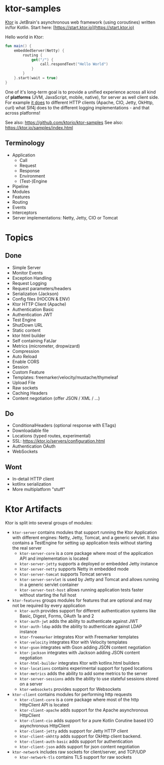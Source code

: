 # ktor-samples

[Ktor](https://ktor.io) is JetBrain's asynchronous web framework (using coroutines) written in/for Kotlin. Start here: [https://start.ktor.io](https://start.ktor.io)

Hello world in Ktor:
```kotlin
fun main() {
    embeddedServer(Netty) {
        routing {
            get("/") {
                call.respondText("Hello World")
            }
        }
    }.start(wait = true)
}
```
One of it's long-term goal is to provide a unified experience across all kind of **platforms** (JVM, JavaScript, mobile, native),
for server as well client side. For example [it does](https://ktor.io/clients/) to different HTTP clients (Apache, CIO, Jetty, OkHttp, curl)
what Slf4j does to the different logging implementations - and that across platforms!

See also: https://github.com/ktorio/ktor-samples
See also: https://ktor.io/samples/index.html

## Terminology

* Application
    * Call
    * Request
    * Response
    * Environment
    * (Test-)Engine
* Pipeline
* Modules
* Features
* Routing
* Events
* Interceptors
* Server implementations: Netty, Jetty, CIO or Tomcat

# Topics

## Done

* Simple Server
* Monitor Events
* Exception Handling
* Request Logging
* Request parameters/headers
* Serialization (Jackson)
* Config files (HOCON & ENV)
* Ktor HTTP Client (Apache)
* Authentication Basic
* Authentication JWT
* Test Engine
* ShutDown URL
* Static content
* ktor html builder
* Self containing FatJar
* Metrics (micrometer, dropwizard)
* Compression
* Auto Reload
* Enable CORS
* Session
* Custom Feature
* Templates: freemarker/velocity/mustache/thymeleaf
* Upload File
* Raw sockets
* Caching Headers
* Content negotiation (offer JSON / XML / ...)

## Do

* ConditionalHeaders (optional response with ETags)
* Downloadable file
* Locations (typed routes, experimental)
* SSL: https://ktor.io/servers/configuration.html
* Authentication OAuth
* WebSockets

## Wont

* In-detail HTTP client
* kotlinx serialization
* More multiplatform "stuff"

# Ktor Artifacts

Ktor is split into several groups of modules:
* `ktor-server` contains modules that support running the Ktor Application with different engines: Netty, Jetty, Tomcat, and a generic servlet. It also contains a TestEngine for setting up application tests without starting the real server
    * `ktor-server-core` is a core package where most of the application API and implementation is located
    * `ktor-server-jetty` supports a deployed or embedded Jetty instance
    * `ktor-server-netty` supports Netty in embedded mode
    * `ktor-server-tomcat` supports Tomcat servers
    * `ktor-server-servlet` is used by Jetty and Tomcat and allows running in a generic servlet container
    * `ktor-server-test-host` allows running application tests faster without starting the full host
* `ktor-features` groups modules for features that are optional and may not be required by every application
    * `ktor-auth` provides support for different authentication systems like Basic, Digest, Forms, OAuth 1a and 2
    * `ktor-auth-jwt` adds the ability to authenticate against JWT
    * `ktor-auth-ldap` adds the ability to authenticate against LDAP instance
    * `ktor-freemarker` integrates Ktor with Freemarker templates
    * `ktor-velocity` integrates Ktor with Velocity templates
    * `ktor-gson` integrates with Gson adding JSON content negotiation
    * `ktor-jackson` integrates with Jackson adding JSON content negotiation
    * `ktor-html-builder` integrates Ktor with kotlinx.html builders
    * `ktor-locations` contains experimental support for typed locations
    * `ktor-metrics` adds the ability to add some metrics to the server
    * `ktor-server-sessions` adds the ability to use stateful sessions stored on a server
    * `ktor-websockets` provides support for Websockets
* `ktor-client` contains modules for performing http requests
    * `ktor-client-core` is a core package where most of the http HttpClient API is located
    * `ktor-client-apache` adds support for the Apache asynchronous HttpClient
    * `ktor-client-cio` adds support for a pure Kotlin Corutine based I/O asynchronous HttpClient
    * `ktor-client-jetty` adds support for Jetty HTTP client
    * `ktor-client-okhttp` adds support for OkHttp client backend.
    * `ktor-client-auth-basic` adds support for authentication
    * `ktor-client-json` adds support for json content negotiation
* `ktor-network` includes raw sockets for client/server, and TCP/UDP
    * `ktor-network-tls` contains TLS support for raw sockets
